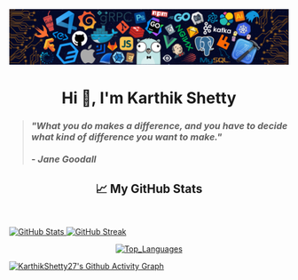 <!-- # Hi there 👋  -->
<!--
**KarthikShetty27/KarthikShetty27** is a ✨ _special_ ✨ repository because its `README.md` (this file) appears on your GitHub profile.

Here are some ideas to get you started:

- 🔭 I’m currently working on ...
- 🌱 I’m currently learning ...
- 👯 I’m looking to collaborate on ...
- 🤔 I’m looking for help with ...
- 💬 Ask me about ...
- 📫 How to reach me: ...
- 😄 Pronouns: ...
- ⚡ Fun fact: ...
-->

<img src="README_Images/Header Image.png" alt="README-File-Header-Image"/>
<h1 align="center">Hi 👋, I'm Karthik Shetty</h1>

<!-- Quote by Jane Goodall -->
<blockquote>
  <h3><i>"What you do makes a difference, and you have to decide what kind of difference you want to make."</i><br><br> - <i> Jane Goodall</i> </h3>
</blockquote>


<!-- Programming Languages    -->

   
<!-- Statistics Old -->
<h2 align='center'>📈 My GitHub Stats </h2>
<br>
<p align="left">
 <a href="https://KarthikShetty27.dev/">
 <img width="49.5%" src="https://github-readme-stats.vercel.app/api?username=KarthikShetty27&rank_icon=github&show_icons=true&theme=dracula&hide_border=true" alt="GitHub Stats" />
 </a>
 <a href="https://github.com/KarthikShetty27/github-readme-stats">
 <img width="49.5%" src="https://github-readme-streak-stats.herokuapp.com/?user=KarthikShetty27&theme=dracula&hide_border=true" alt="GitHub Streak" />
 </a>
</p> 
<p align="center">
 <a href="https://github.com/KarthikShetty27/github-readme-stats">
 <img width="35%" src="https://github-readme-stats.vercel.app/api/top-langs/?username=KarthikShetty27&hide=procfile&langs_count=12&layout=donut&theme=dracula&hide_border=true" alt="Top_Languages" />                 
 </a>
</p>
   
<!-- Activity Graph -->
[![KarthikShetty27's Github Activity Graph](https://github-readme-activity-graph.cyclic.app/graph?username=KarthikShetty27&custom_title=KarthikShetty27's+Github+Activity+Graph&bg_color=FFCCB3&color=7A4495&hide_border=true&line=F675A8&point=554994&area_color=F29393&area=true)](https://github.com/KarthikShetty27/github-readme-activity-graph) 

<!--  *************************************************** -->
<!-- Statistics Old -->
<!-- <h2 align='center'>📈 My GitHub Stats </h2>
<br>
<p align="left">
  <a href="https://KarthikShetty27.dev/">
  <img width="49.5%" src="https://github-readme-stats.vercel.app/api?username=KarthikShetty27&show_icons=true&theme=dracula&hide_border=true" />
  <img width="49.5%" src="https://github-readme-streak-stats.herokuapp.com/?user=KarthikShetty27&theme=dracula&hide_border=true" />  
  </a>
</p> -->

<!-- KathikShetty27's Stats (TOP Languages -->   
<!-- [![Top Langs](https://github-readme-stats.vercel.app/api/top-langs/?username=KarthikShetty27&langs_count=12&layout=compact "KathikShetty27's Stats")](https://github.com/KarthikShetty27/github-readme-stats) -->
<!--    *************************************************** -->
  
   
